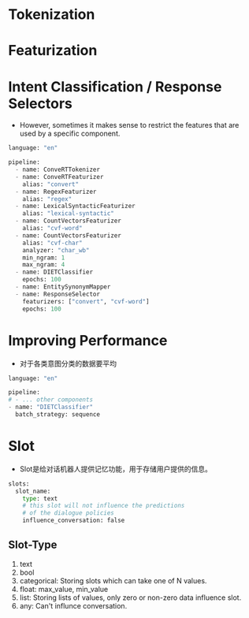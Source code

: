 # Tokenization
# Featurization
# Intent Classification / Response Selectors
- However, sometimes it makes sense to restrict the features that are used by a specific component.
```python
language: "en"

pipeline:
  - name: ConveRTTokenizer
  - name: ConveRTFeaturizer
    alias: "convert"
  - name: RegexFeaturizer
    alias: "regex"
  - name: LexicalSyntacticFeaturizer
    alias: "lexical-syntactic"
  - name: CountVectorsFeaturizer
    alias: "cvf-word"
  - name: CountVectorsFeaturizer
    alias: "cvf-char"
    analyzer: "char_wb"
    min_ngram: 1
    max_ngram: 4
  - name: DIETClassifier
    epochs: 100
  - name: EntitySynonymMapper
  - name: ResponseSelector
    featurizers: ["convert", "cvf-word"]
    epochs: 100
```

# Improving Performance
- 对于各类意图分类的数据要平均
```python
language: "en"

pipeline:
# - ... other components
- name: "DIETClassifier"
  batch_strategy: sequence
```

# Slot
- Slot是给对话机器人提供记忆功能，用于存储用户提供的信息。
```python
slots:
  slot_name:
    type: text
	# this slot will not influence the predictions
	# of the dialogue policies
	influence_conversation: false
```
## Slot-Type
1. text
2. bool
3. categorical: Storing slots which can take one of N values.
4. float: max_value, min_value
5. list: Storing lists of values, only zero or non-zero data influence slot.
6. any: Can't influnce conversation.